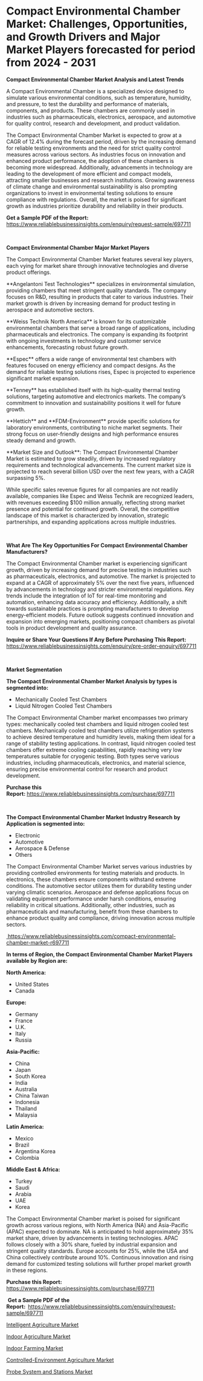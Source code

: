 <p><h1>Compact Environmental Chamber Market: Challenges, Opportunities, and Growth Drivers and Major Market Players forecasted for period from 2024 - 2031</h1></p><p><strong>Compact Environmental Chamber Market Analysis and Latest Trends</strong></p>
<p><p>A Compact Environmental Chamber is a specialized device designed to simulate various environmental conditions, such as temperature, humidity, and pressure, to test the durability and performance of materials, components, and products. These chambers are commonly used in industries such as pharmaceuticals, electronics, aerospace, and automotive for quality control, research and development, and product validation.</p><p>The Compact Environmental Chamber Market is expected to grow at a CAGR of 12.4% during the forecast period, driven by the increasing demand for reliable testing environments and the need for strict quality control measures across various sectors. As industries focus on innovation and enhanced product performance, the adoption of these chambers is becoming more widespread. Additionally, advancements in technology are leading to the development of more efficient and compact models, attracting smaller businesses and research institutions. Growing awareness of climate change and environmental sustainability is also prompting organizations to invest in environmental testing solutions to ensure compliance with regulations. Overall, the market is poised for significant growth as industries prioritize durability and reliability in their products.</p></p>
<p><strong>Get a Sample PDF of the Report:&nbsp;</strong> <a href="https://www.reliablebusinessinsights.com/enquiry/request-sample/697711?utm_campaign=48&utm_medium=2&utm_source=Github&utm_content=ia&utm_term=10122024&utm_id=compact-environmental-chamber">https://www.reliablebusinessinsights.com/enquiry/request-sample/697711</a></p>
<p>&nbsp;</p>
<p><strong>Compact Environmental Chamber Major Market Players</strong></p>
<p><p>The Compact Environmental Chamber Market features several key players, each vying for market share through innovative technologies and diverse product offerings. </p><p>**Angelantoni Test Technologies** specializes in environmental simulation, providing chambers that meet stringent quality standards. The company focuses on R&D, resulting in products that cater to various industries. Their market growth is driven by increasing demand for product testing in aerospace and automotive sectors.</p><p>**Weiss Technik North America** is known for its customizable environmental chambers that serve a broad range of applications, including pharmaceuticals and electronics. The company is expanding its footprint with ongoing investments in technology and customer service enhancements, forecasting robust future growth.</p><p>**Espec** offers a wide range of environmental test chambers with features focused on energy efficiency and compact designs. As the demand for reliable testing solutions rises, Espec is projected to experience significant market expansion.</p><p>**Tenney** has established itself with its high-quality thermal testing solutions, targeting automotive and electronics markets. The company’s commitment to innovation and sustainability positions it well for future growth.</p><p>**Hettich** and **FDM-Environment** provide specific solutions for laboratory environments, contributing to niche market segments. Their strong focus on user-friendly designs and high performance ensures steady demand and growth.</p><p>**Market Size and Outlook**: The Compact Environmental Chamber Market is estimated to grow steadily, driven by increased regulatory requirements and technological advancements. The current market size is projected to reach several billion USD over the next few years, with a CAGR surpassing 5%.</p><p>While specific sales revenue figures for all companies are not readily available, companies like Espec and Weiss Technik are recognized leaders, with revenues exceeding $100 million annually, reflecting strong market presence and potential for continued growth. Overall, the competitive landscape of this market is characterized by innovation, strategic partnerships, and expanding applications across multiple industries.</p></p>
<p>&nbsp;</p>
<p><strong>What Are The Key Opportunities For Compact Environmental Chamber Manufacturers?</strong></p>
<p><p>The Compact Environmental Chamber market is experiencing significant growth, driven by increasing demand for precise testing in industries such as pharmaceuticals, electronics, and automotive. The market is projected to expand at a CAGR of approximately 5% over the next five years, influenced by advancements in technology and stricter environmental regulations. Key trends include the integration of IoT for real-time monitoring and automation, enhancing data accuracy and efficiency. Additionally, a shift towards sustainable practices is prompting manufacturers to develop energy-efficient models. Future outlook suggests continued innovation and expansion into emerging markets, positioning compact chambers as pivotal tools in product development and quality assurance.</p></p>
<p><strong>Inquire or Share Your Questions If Any Before Purchasing This Report:</strong> <a href="https://www.reliablebusinessinsights.com/enquiry/pre-order-enquiry/697711?utm_campaign=48&utm_medium=2&utm_source=Github&utm_content=ia&utm_term=10122024&utm_id=compact-environmental-chamber">https://www.reliablebusinessinsights.com/enquiry/pre-order-enquiry/697711</a></p>
<p>&nbsp;</p>
<p><strong>Market Segmentation</strong></p>
<p><strong>The Compact Environmental Chamber Market Analysis by types is segmented into:</strong></p>
<p><ul><li>Mechanically Cooled Test Chambers</li><li>Liquid Nitrogen Cooled Test Chambers</li></ul></p>
<p><p>The Compact Environmental Chamber market encompasses two primary types: mechanically cooled test chambers and liquid nitrogen cooled test chambers. Mechanically cooled test chambers utilize refrigeration systems to achieve desired temperature and humidity levels, making them ideal for a range of stability testing applications. In contrast, liquid nitrogen cooled test chambers offer extreme cooling capabilities, rapidly reaching very low temperatures suitable for cryogenic testing. Both types serve various industries, including pharmaceuticals, electronics, and material science, ensuring precise environmental control for research and product development.</p></p>
<p><strong>Purchase this Report:&nbsp;</strong><a href="https://www.reliablebusinessinsights.com/purchase/697711?utm_campaign=48&utm_medium=2&utm_source=Github&utm_content=ia&utm_term=10122024&utm_id=compact-environmental-chamber">https://www.reliablebusinessinsights.com/purchase/697711</a></p>
<p>&nbsp;</p>
<p><strong>The Compact Environmental Chamber Market Industry Research by Application is segmented into:</strong></p>
<p><ul><li>Electronic</li><li>Automotive</li><li>Aerospace & Defense</li><li>Others</li></ul></p>
<p><p>The Compact Environmental Chamber Market serves various industries by providing controlled environments for testing materials and products. In electronics, these chambers ensure components withstand extreme conditions. The automotive sector utilizes them for durability testing under varying climatic scenarios. Aerospace and defense applications focus on validating equipment performance under harsh conditions, ensuring reliability in critical situations. Additionally, other industries, such as pharmaceuticals and manufacturing, benefit from these chambers to enhance product quality and compliance, driving innovation across multiple sectors.</p></p>
<p><a href="https://www.reliablebusinessinsights.com/compact-environmental-chamber-market-r697711?utm_campaign=48&utm_medium=2&utm_source=Github&utm_content=ia&utm_term=10122024&utm_id=compact-environmental-chamber">&nbsp;https://www.reliablebusinessinsights.com/compact-environmental-chamber-market-r697711</a></p>
<p><strong>In terms of Region, the Compact Environmental Chamber Market Players available by Region are:</strong></p>
<p>
    <p> <strong> North America: </strong>
        <ul>
            <li>United States</li>
            <li>Canada</li>
        </ul>
        </p> 
    <p> <strong> Europe: </strong>
        <ul>
            <li>Germany</li>
            <li>France</li>
            <li>U.K.</li>
            <li>Italy</li>
            <li>Russia</li>
        </ul>
        </p> 
    <p> <strong> Asia-Pacific: </strong>
        <ul>
            <li>China</li>
            <li>Japan</li>
            <li>South Korea</li>
            <li>India</li>
            <li>Australia</li>
            <li>China Taiwan</li>
            <li>Indonesia</li>
            <li>Thailand</li>
            <li>Malaysia</li>
        </ul>
        </p> 
    <p> <strong> Latin America: </strong>
        <ul>
            <li>Mexico</li>
            <li>Brazil</li>
            <li>Argentina Korea</li>
            <li>Colombia</li>
        </ul>
        </p> 
    <p> <strong> Middle East & Africa: </strong>
        <ul>
            <li>Turkey</li>
            <li>Saudi</li>
            <li>Arabia</li>
            <li>UAE</li>
            <li>Korea</li>
        </ul>
    </p>
    </p>
<p><p>The Compact Environmental Chamber market is poised for significant growth across various regions, with North America (NA) and Asia-Pacific (APAC) expected to dominate. NA is anticipated to hold approximately 35% market share, driven by advancements in testing technologies. APAC follows closely with a 30% share, fueled by industrial expansion and stringent quality standards. Europe accounts for 25%, while the USA and China collectively contribute around 10%. Continuous innovation and rising demand for customized testing solutions will further propel market growth in these regions.</p></p>
<p><strong>Purchase this Report: </strong><a href="https://www.reliablebusinessinsights.com/purchase/697711?utm_campaign=48&utm_medium=2&utm_source=Github&utm_content=ia&utm_term=10122024&utm_id=compact-environmental-chamber">https://www.reliablebusinessinsights.com/purchase/697711</a></p>
<p>&nbsp;<strong>Get a Sample PDF of the Report:&nbsp;&nbsp;</strong><a href="https://www.reliablebusinessinsights.com/enquiry/request-sample/697711?utm_campaign=48&utm_medium=2&utm_source=Github&utm_content=ia&utm_term=10122024&utm_id=compact-environmental-chamber">https://www.reliablebusinessinsights.com/enquiry/request-sample/697711</a></p>
<p><strong></strong></p>
<p><p><a href="https://www.linkedin.com/pulse/in-depth-analysis-global-intelligent-agriculture-market-5i1zf?utm_campaign=48&utm_medium=2&utm_source=Github&utm_content=ia&utm_term=10122024&utm_id=compact-environmental-chamber">Intelligent Agriculture Market</a></p><p><a href="https://www.linkedin.com/pulse/financial-insights-market-potential-indoor-agriculture-jzfbf?utm_campaign=48&utm_medium=2&utm_source=Github&utm_content=ia&utm_term=10122024&utm_id=compact-environmental-chamber">Indoor Agriculture Market</a></p><p><a href="https://www.linkedin.com/pulse/indoor-farming-market-from-20242031-in-depth-quantitative-a4tof?utm_campaign=48&utm_medium=2&utm_source=Github&utm_content=ia&utm_term=10122024&utm_id=compact-environmental-chamber">Indoor Farming Market</a></p><p><a href="https://www.linkedin.com/pulse/in-depth-controlled-environment-agriculture-market-research-9bzyf?utm_campaign=48&utm_medium=2&utm_source=Github&utm_content=ia&utm_term=10122024&utm_id=compact-environmental-chamber">Controlled-Environment Agriculture Market</a></p><p><a href="https://github.com/loveewin94/Market-Research-Report-List-1/blob/main/probe-system-and-stations-market.md?utm_campaign=48&utm_medium=2&utm_source=Github&utm_content=ia&utm_term=10122024&utm_id=compact-environmental-chamber">Probe System and Stations Market</a></p></p>